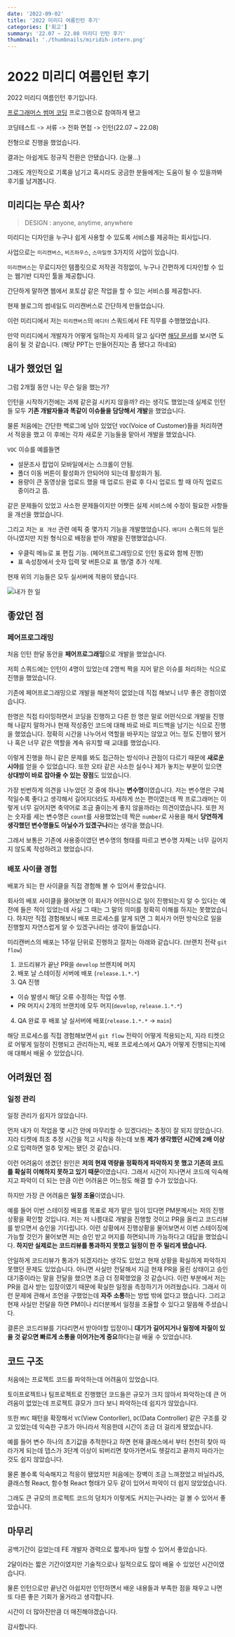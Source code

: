 ```yaml
---
date: '2022-09-02'
title: '2022 미리디 여름인턴 후기'
categories: ['회고']
summary: '22.07 ~ 22.08 미리디 인턴 후기'
thumbnail: './thumbnails/miridih-intern.png'
---
```


# 2022 미리디 여름인턴 후기

2022 미리디 여름인턴 후기입니다.

[프로그래머스 썸머 코딩](https://career.programmers.co.kr/competitions/2298) 프로그램으로 참여하게 됐고

코딩테스트 -> 서류 -> 전화 면접 -> 인턴(22.07 ~ 22.08)

전형으로 진행을 했었습니다.

결과는 아쉽게도 정규직 전환은 안됐습니다. (눈물...)

그래도 개인적으로 기록을 남기고 혹시라도 궁금한 분들에게는 도움이 될 수 있을까봐 후기를 남겨봅니다.

## 미리디는 무슨 회사?

> DESIGN : anyone, anytime, anywhere

미리디는 디자인을 누구나 쉽게 사용할 수 있도록 서비스를 제공하는 회사입니다.

사업으로는 `미리캔버스`, `비즈하우스`, `스마일캣` 3가지의 사업이 있습니다.

`미리캔버스`는 무료디자인 템플릿으로 저작권 걱정없이, 누구나 간편하게 디자인할 수 있는 웹기반 디자인 툴을 제공합니다.

간단하게 말하면 웹에서 포토샵 같은 작업을 할 수 있는 서비스를 제공합니다.

현재 블로그의 썸네일도 미리캔버스로 간단하게 만들었습니다.

이런 미리디에서 저는 `미리캔버스`의 `에디터` 스쿼드에서 FE 직무를 수행했었습니다.

만약 미리디에서 개발자가 어떻게 일하는지 자세히 알고 싶다면 [해당 문서](https://miridih.oopy.io/971ff86b-979b-4ef7-b51d-e2308a62f95d)를 보시면 도움이 될 것 같습니다. (해당 PPT는 만들어진지는 좀 됐다고 하네요)

## 내가 했었던 일

그럼 2개월 동안 나는 무슨 일을 했는가?

인턴을 시작하기전에는 과제 같은걸 시키지 않을까? 라는 생각도 했었는데 실제로 인턴들 모두 **기존 개발자들과 똑같이 이슈들을 담당해서 개발**을 했었습니다.

물론 처음에는 간단한 백로그에 남아 있었던 `VOC`(Voice of Customer)들을 처리하면서 적응을 했고 이 후에는 각자 새로운 기능들을 맡아서 개발을 했었습니다.

`VOC` 이슈를 예를들면

- 설문조사 팝업이 모바일에서는 스크롤이 안됨.
- 폴더 이동 버튼이 활성화가 안되어야 되는데 활성화가 됨.
- 용량이 큰 동영상을 업로드 했을 때 업로드 완료 후 다시 업로드 할 때 아직 업로드 중이라고 뜸.

같은 문제들이 있었고 사소한 문제들이지만 어쨋든 실제 서비스에 수정이 필요한 사항들을 개선을 했었습니다.

그리고 저는 `표 개선` 관련 에픽 중 몇가지 기능을 개발했었습니다. `에디터` 스쿼드의 일은 아니였지만 지원 형식으로 배정을 받아 개발을 진행했었습니다.

- 우클릭 메뉴로 표 편집 기능. (페어프로그래밍으로 인턴 동료와 함께 진행)
- 표 속성창에서 숫자 입력 맟 버튼으로 표 행/열 추가 삭제.

현재 위의 기능들은 모두 실서버에 적용이 됐습니다.

![내가 한 일](https://user-images.githubusercontent.com/16220817/188071848-8fbacfe6-e0cc-47f1-82e1-d0704c4beffc.jpeg)

## 좋았던 점

### 페어프로그래밍

처음 인턴 한달 동안을 **페어프로그래밍**으로 개발을 했었습니다.

저희 스쿼드에는 인턴이 4명이 있었는데 2명씩 짝을 지어 맡은 이슈를 처리하는 식으로 진행을 했었습니다.

기존에 페어프로그래밍으로 개발을 해본적이 없었는데 직접 해보니 너무 좋은 경험이였습니다.

한명은 직접 타이밍하면서 코딩을 진행하고 다른 한 명은 말로 어떤식으로 개발을 진행해 나갈지 말하거나 현재 작성중인 코드에 대해 바로 바로 피드백을 남기는 식으로 진행을 했었습니다. 정확히 시간을 나누어서 역할을 바꾸지는 않았고 어느 정도 진행이 됐거나 혹은 너무 같은 역할을 계속 유지할 때 교대를 했었습니다.

이렇게 진행을 하니 같은 문제를 봐도 접근하는 방식이나 관점이 다르기 때문에 **새로운 시야**를 얻을 수 있었습니다. 또한 오타 같은 사소한 실수나 제가 놓치는 부분이 있으면 **상대방이 바로 잡아줄 수 있는 장점**도 있었습니다.

가장 빈번하게 의견을 나누었던 것 중에 하나는 **변수명**이였습니다. 저는 변수명은 구체적일수록 좋다고 생각해서 길어지더라도 자세하게 쓰는 편이였는데 짝 프로그래머는 이렇게 너무 길어지면 축약어로 조금 줄이는게 좋지 않을까라는 의견이였습니다. 또한 저는 숫자를 세는 변수명은 `count`를 사용했었는데 짝은 `number`로 사용을 해서 **당연하게 생각했던 변수명들도 아닐수가 있겠구나**라는 생각을 했습니다.

그래서 보통은 기존에 사용중이였던 변수명의 형태를 따르고 변수명 자체는 너무 길어지지 않도록 작성하려고 했었습니다.

### 배포 사이클 경험

배포가 되는 한 사이클을 직접 경험해 볼 수 있어서 좋았습니다.

회사의 배포 사이클을 물어보면 이 회사가 어떤식으로 일이 진행되는지 알 수 있다는 예전에 들은 적이 있었는데 사실 그 때는 그 말의 의미를 정확히 이해를 하지는 못했었습니다. 하지만 직접 경험해보니 배포 프로세스를 알게 되면 그 회사가 어떤 방식으로 일을 진행할지 자연스럽게 알 수 있겠구나라는 생각이 들었습니다.

미리캔버스의 배포는 1주일 단위로 진행하고 절차는 아래와 같습니다. (브랜치 전략 `git flow`)

1. 코드리뷰가 끝난 PR을 `develop` 브랜치에 머지
2. 배포 날 스테이징 서버에 배포 (`release.1.*.*`)
3. QA 진행

- 이슈 발생시 해당 오류 수정하는 작업 수행.
- PR 머지시 2개의 브랜치에 모두 머지(`develop`, `release.1.*.*`)

4. QA 완료 후 배포 날 실서버에 배포(`release.1.*.*` -> `main`)

해당 프로세스를 직접 경험해보면서 `git flow` 전략이 어떻게 적용되는지, 지라 티켓으로 어떻게 일정이 진행되고 관리하는지, 배포 프로세스에서 QA가 어떻게 진행되는지에애 대해서 배울 수 있었습니다.

## 어려웠던 점

### 일정 관리

일정 관리가 쉽지가 않았습니다.

먼저 내가 이 작업을 몇 시간 안에 마무리할 수 있겠다라는 추정이 잘 되지 않았습니다. 지라 티켓에 최초 추정 시간을 적고 시작을 하는데 보통 **제가 생각했던 시간에 2배 이상**으로 입력하면 얼추 맞게는 됐던 것 같습니다.

이런 어려움이 생겼던 원인은 **저의 현재 역량을 정확하게 파악하지 못 했고 기존의 코드를 확실히 이해하지 못하고 있기 때문**이였습니다. 그래서 시간이 지나면서 코드에 익숙해지고 파악이 더 되는 만큼 이런 어려움은 어느정도 해결 할 수가 있었습니다.

하지만 가장 큰 어려움은 **일정 조율**이였습니다.

예를 들어 이번 스테이징 배포를 목표로 제가 맡은 일이 있다면 PM분께서는 저의 진행상황을 확인할 것입니다. 저는 저 나름대로 개발을 진행할 것이고 PR을 올리고 코드리뷰를 받으면서 승인을 기다립니다. 이런 상황에서 진행상황을 물어보면서 이번 스테이징에 가능할 것인가 물어보면 저는 승인 받고 머지를 하면되니까 가능하다고 대답을 했었습니다. **하지만 실제로는 코드리뷰를 통과하지 못했고 일정이 한 주 밀리게 됐습니다.**

안일하게 코드리뷰가 통과가 되겠지라는 생각도 있었고 현재 상황을 확실하게 파악하지 못했던 문제도 있었습니다. 아니면 사실만 전달해서 지금 현재 PR을 올린 상태이고 승인 대기중이라는 말을 전달을 했으면 조금 더 정확했었을 것 같습니다. 이런 부분에서 저는 PR을 검사 받는 입장이였기 때문에 확실한 일정을 측정하기가 어려웠습니다. 그래서 이런 문제에 관해서 조언을 구했었는데 **자주 소통**하는 방법 밖에 없다고 했습니다. 그리고 현재 사실만 전달을 하면 PM이나 리더분께서 일정을 조율할 수 있다고 말씀해 주셨습니다.

결론은 코드리뷰를 기다리면서 받아야할 입장이니 **대기가 길어지거나 일정에 차질이 있을 것 같으면 빠르게 소통을 이어가는게 중요**하다는걸 배울 수 있었습니다.

## 코드 구조

처음에는 프로젝트 코드를 파악하는데 어려움이 있었습니다.

토이프로젝트나 팀프로젝트로 진행했던 코드들은 규모가 크지 않아서 파악하는데 큰 어려움이 없었는데 프로젝트 큐모가 크다 보니 파악하는데 쉽지가 않았습니다.

또한 `MVC` 패턴을 확장해서 `VC`(View Contorller), `DC`(Data Controller) 같은 구조를 갖고 있었는데 익숙한 구조가 아니라서 적응한데 시간이 조금 더 걸리게 됐었습니다.

예를 들어 변수 하나의 초기값을 추적한다고 하면 현재 클래스에서 부터 천천히 찾아 따라가게 되는데 뎁스가 3단계 이상이 되버리면 찾아가면서도 헷갈리고 끝까지 따라가는 것도 쉽지 않았습니다.

물론 볼수록 익숙해지고 적응이 됐었지만 처음에는 장벽이 조금 느껴졌었고 바닐라JS, 클래스형 React, 함수형 React 형태가 모두 같이 있어서 파악이 더 쉽지 않았었습니다.

그래도 큰 규모의 프로젝트 코드의 덩치가 이렇게도 커지는구나라는 걸 볼 수 있어서 좋았습니다.

## 마무리

공백기간이 길었는데 FE 개발자 경력으로 짧게나마 일할 수 있어서 좋았습니다.

2달이라는 짧은 기간이였지만 기술적으로나 일적으로도 많이 배울 수 있었던 시간이였습니다.

물론 인턴으로만 끝난건 아쉽지만 인턴하면서 배운 내용들과 부족한 점을 채우고 나면 또 다른 좋은 기회가 올거라고 생각합니다.

시간이 더 많아진만큼 더 매진해야겠습니다.

감사합니다.
